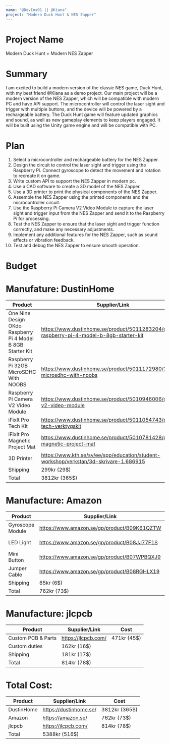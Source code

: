 ```yaml
---
name: "@DevIos01 || @Kiana"
project: "Modern Duck Hunt & NES Zapper"
---
```


#  Project Name

Modern Duck Hunt + Modern NES Zapper

#  Summary

I am excited to build a modern version of the classic NES game, Duck Hunt, with my best friend @Kiana as a demo project. Our main project will be a modern version of the NES Zapper, which will be compatible with modern PC and have API support. The microcontroller will control the laser sight and trigger with multiple buttons, and the device will be powered by a rechargeable battery. The Duck Hunt game will feature updated graphics and sound, as well as new gameplay elements to keep players engaged. It will be built using the Unity game engine and will be compatible with PC.

# Plan

1. Select a microcontroller and rechargeable battery for the NES Zapper.
2. Design the circuit to control the laser sight and trigger using the Raspberry Pi. Connect gyroscope to detect the movement and rotation to recreate it on game.
3. Write custom API to support the NES Zapper in modern pc.
4. Use a CAD software to create a 3D model of the NES Zapper.
5. Use a 3D printer to print the physical components of the NES Zapper.
6. Assemble the NES Zapper using the printed components and the microcontroller circuit.
7. Use the Raspberry Pi Camera V2 Video Module to capture the laser sight and trigger input from the NES Zapper and send it to the Raspberry Pi for 
   processing.
8. Test the NES Zapper to ensure that the laser sight and trigger function correctly, and make any necessary adjustments.
9. Implement any additional features for the NES Zapper, such as sound effects or vibration feedback.
10. Test and debug the NES Zapper to ensure smooth operation.


# Budget
# Manufature: DustinHome

| Product                                                     | Supplier/Link                                                                            | Cost          |
| ----------------------------------------------------------- | ---------------------------------------------------------------------------------------- | ------------- |
| One Nine Design OKdo Raspberry Pi 4 Model B 8GB Starter Kit | https://www.dustinhome.se/product/5011283204/okdo-raspberry-pi-4-model-b-8gb-starter-kit | 1695kr (163$) |
| Raspberry Pi 32GB MicroSDHC With NOOBS                      | https://www.dustinhome.se/product/5011172980/32gb-microsdhc-with-noobs                   | 295kr  (29$)  |
| Raspberry Pi Camera V2 Video Module                         | https://www.dustinhome.se/product/5010946006/camera-v2-video-module                      | 395kr  (38$)  |
| iFixIt Pro Tech Kit                                         | https://www.dustinhome.se/product/5011054743/pro-tech-verktygskit                        | 899kr  (86$)  |
| iFixIt Pro Magnetic Project Mat                             | https://www.dustinhome.se/product/5010781428/pro-magnetic-project-mat                    | 229kr  (22$)  |
| 3D Printer                                                  | https://www.kth.se/sv/ee/spp/education/student-workshop/verkstan/3d-skrivare-1.686915    | (0$)   Owned  |
| Shipping                                                    | 299kr  (29$)                                                                             |               |
| Total                                                       | 3812kr (365$)                                                                            |               |

# Manufacture: Amazon

| Product                                                     | Supplier/Link                                                                            | Cost          |
| ----------------------------------------------------------- | ---------------------------------------------------------------------------------------- | ------------- |
| Gyroscope Module                                            | https://www.amazon.se/gp/product/B09K61QZTW                                              | 190kr  (18$)  |
| LED Light                                                   | https://www.amazon.se/gp/product/B08JJ77F1S                                              | 220kr  (21$)  |
| Mini Button                                                 | https://www.amazon.se/gp/product/B07WPBQXJ9                                              | 134kr  (13$)  |
| Jumper Cable                                                | https://www.amazon.se/gp/product/B08RGHLX19                                              | 153kr  (15$)  |
| Shipping                                                    | 65kr  (6$)                                                                               |               |
| Total                                                       | 762kr (73$)                                                                              |               |

# Manufacture: jlcpcb

| Product                                                     | Supplier/Link                                                                            | Cost          |
| ----------------------------------------------------------- | ---------------------------------------------------------------------------------------- | ------------- |
| Custom PCB & Parts                                          | https://jlcpcb.com/                                                                      | 471kr  (45$)  |
| Custom duties                                               | 162kr  (16$)                                                                             |               |
| Shipping                                                    | 181kr  (17$)                                                                             |               |
| Total                                                       | 814kr  (78$)                                                                             |               |

#  Total Cost:
| Product                                                     | Supplier/Link                                                                            | Cost          |
| ----------------------------------------------------------- | ---------------------------------------------------------------------------------------- | ------------- |
| DustinHome                                                  | https://dustinhome.se/                                                                   | 3812kr (365$) |
| Amazon                                                      | https://amazon.se/                                                                       | 762kr  (73$)  |
| jlcpcb                                                      | https://jlcpcb.com/                                                                      | 814kr  (78$)  |
| Total                                                       | 5388kr (516$)                                                                            |               |